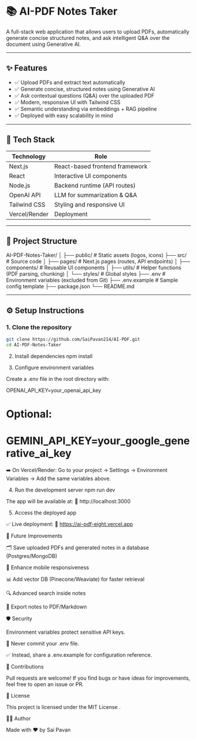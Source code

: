 # 📚 AI-PDF Notes Taker

A full-stack web application that allows users to upload PDFs, automatically generate concise structured notes, and ask intelligent Q&A over the document using Generative AI.

---

## ✨ Features

- ✅ Upload PDFs and extract text automatically
- ✅ Generate concise, structured notes using Generative AI
- ✅ Ask contextual questions (Q&A) over the uploaded PDF
- ✅ Modern, responsive UI with Tailwind CSS
- ✅ Semantic understanding via embeddings + RAG pipeline
- ✅ Deployed with easy scalability in mind

---

## 🚀 Tech Stack

| Technology    | Role                           |
| ------------- | ------------------------------ |
| Next.js       | React-based frontend framework |
| React         | Interactive UI components      |
| Node.js       | Backend runtime (API routes)   |
| OpenAI API    | LLM for summarization & Q&A    |
| Tailwind CSS  | Styling and responsive UI      |
| Vercel/Render | Deployment                     |

---

## 📁 Project Structure

AI-PDF-Notes-Taker/
│
├── public/ # Static assets (logos, icons)
├── src/ # Source code
│ ├── pages/ # Next.js pages (routes, API endpoints)
│ ├── components/ # Reusable UI components
│ ├── utils/ # Helper functions (PDF parsing, chunking)
│ └── styles/ # Global styles
├── .env # Environment variables (excluded from Git)
├── .env.example # Sample config template
├── package.json
└── README.md

---

## ⚙️ Setup Instructions

### 1. Clone the repository

```bash
git clone https://github.com/SaiPavan214/AI-PDF.git
cd AI-PDF-Notes-Taker
```

2. Install dependencies
   npm install

3. Configure environment variables

Create a .env file in the root directory with:

OPENAI_API_KEY=your_openai_api_key

# Optional:

# GEMINI_API_KEY=your_google_generative_ai_key

➡️ On Vercel/Render:
Go to your project → Settings → Environment Variables → Add the same variables above.

4. Run the development server
   npm run dev

The app will be available at:
🔗 http://localhost:3000

5. Access the deployed app

✅ Live deployment:
🔗 https://ai-pdf-eight.vercel.app

📌 Future Improvements

🗂 Save uploaded PDFs and generated notes in a database (Postgres/MongoDB)

📱 Enhance mobile responsiveness

📊 Add vector DB (Pinecone/Weaviate) for faster retrieval

🔍 Advanced search inside notes

🧾 Export notes to PDF/Markdown

🛡 Security

Environment variables protect sensitive API keys.

🚫 Never commit your .env file.

✅ Instead, share a .env.example for configuration reference.

🤝 Contributions

Pull requests are welcome!
If you find bugs or have ideas for improvements, feel free to open an issue or PR.

📄 License

This project is licensed under the MIT License
.

👨‍💻 Author

Made with ❤️ by Sai Pavan
